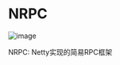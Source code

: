 # NRPC
![image](https://user-images.githubusercontent.com/34570474/172417396-22ad9c58-c75e-4c50-b34c-9e2a0c03eb0e.png)


NRPC: Netty实现的简易RPC框架
